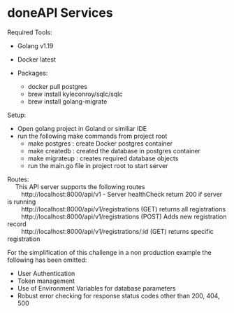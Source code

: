 # doneAPI Services #

Required Tools: 

- Golang v1.19
- Docker latest  
  

- Packages:  
  
  - docker pull postgres
  - brew install kyleconroy/sqlc/sqlc
  - brew install golang-migrate

Setup:
  
- Open golang project in Goland or similiar IDE
- run the following make commands from project root
  - make postgres : create Docker postgres container
  - make createdb : created the database in postgres container
  - make migrateup : creates required database objects  
  - run the main.go file in project root to start server


Routes:  
&emsp; This API server supports the following routes  
&emsp;&emsp; http://localhost:8000/api/v1  - Server healthCheck return 200 if server is running  
&emsp;&emsp; http://localhost:8000/api/v1/registrations  (GET) returns all registrations  
&emsp;&emsp; http://localhost:8000/api/v1/registrations  (POST) Adds new registration record  
&emsp;&emsp; http://localhost:8000/api/v1/registrations/:id  (GET) returns specific registration  
  

For the simplification of this challenge in a non production example the following has been omitted:  
  
- User Authentication
- Token management
- Use of Environment Variables for database parameters
- Robust error checking for response status codes other than 200, 404, 500

